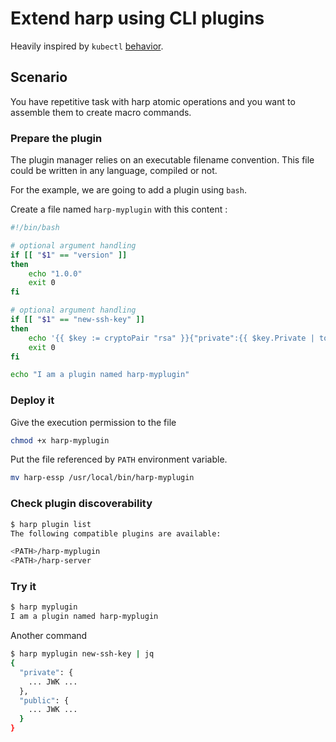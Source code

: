# Extend harp using CLI plugins

Heavily inspired by `kubectl` [behavior](https://kubernetes.io/docs/tasks/extend-kubectl/kubectl-plugins/#writing-kubectl-plugins).

## Scenario

You have repetitive task with harp atomic operations and you want to assemble
them to create macro commands.

### Prepare the plugin

The plugin manager relies on an executable filename convention. This file could
be written in any language, compiled or not.

For the example, we are going to add a plugin using `bash`.

Create a file named `harp-myplugin` with this content :

```sh
#!/bin/bash

# optional argument handling
if [[ "$1" == "version" ]]
then
    echo "1.0.0"
    exit 0
fi

# optional argument handling
if [[ "$1" == "new-ssh-key" ]]
then
    echo '{{ $key := cryptoPair "rsa" }}{"private":{{ $key.Private | toJwk }},"public":{{ $key.Public | toJwk}}}' | harp template
    exit 0
fi

echo "I am a plugin named harp-myplugin"
```

### Deploy it

Give the execution permission to the file

```sh
chmod +x harp-myplugin
```

Put the file referenced by `PATH` environment variable.

```sh
mv harp-essp /usr/local/bin/harp-myplugin
```

### Check plugin discoverability

```sh
$ harp plugin list
The following compatible plugins are available:

<PATH>/harp-myplugin
<PATH>/harp-server
```

### Try it

```sh
$ harp myplugin
I am a plugin named harp-myplugin
```

Another command

```sh
$ harp myplugin new-ssh-key | jq
{
  "private": {
    ... JWK ...
  },
  "public": {
    ... JWK ...
  }
}
```

